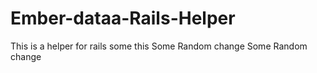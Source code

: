 Ember-dataa-Rails-Helper
========================

This is a helper for rails
some this
Some Random change
Some Random change
